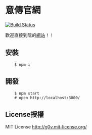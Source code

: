 # 意傳官網
[![Build Status](https://travis-ci.org/i3thuan5/ithuan.svg?branch=master)](https://travis-ci.org/i3thuan5/ithuan)

歡迎直接到阮的[網站](https://ithuan.tw)！！

## 安裝

        $ npm i

## 開發

        $ npm start
        # open http://localhost:3000/


## License授權

MIT License <http://g0v.mit-license.org/>
